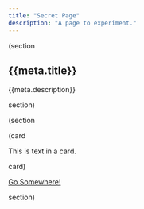 ```yaml
---
title: "Secret Page"
description: "A page to experiment."
---
```


(section

## {{meta.title}}

{{meta.description}}

section)

(section

(card

This is text in a card.

card)

<a class="button" href="/work">Go Somewhere!</a>

section)